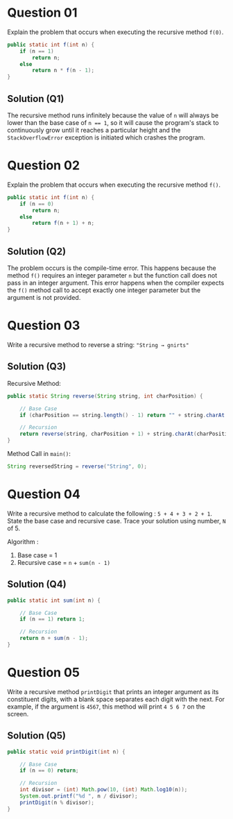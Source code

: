# Question 01

Explain the problem that occurs when executing the recursive method `f(0)`.

```java
public static int f(int n) {
    if (n == 1)
        return n;
    else 
        return n * f(n - 1);
}
```

## Solution (Q1)

The recursive method runs infinitely because the value of `n` will always be lower than the base case of `n == 1`, so it will cause the program's stack to continuously grow until it reaches a particular height and the `StackOverflowError` exception is initiated which crashes the program.

# Question 02

Explain the problem that occurs when executing the recursive method `f()`.

```java
public static int f(int n) {
    if (n == 0)
        return n;
    else 
        return f(n + 1) + n;
}
```

## Solution (Q2)

The problem occurs is the compile-time error. This happens because the method `f()` requires an integer parameter `n` but the function call does not pass in an integer argument. This error happens when the compiler expects the `f()` method call to accept exactly one integer parameter but the argument is not provided.

# Question 03

Write a recursive method to reverse a string: `"String → gnirts"`

## Solution (Q3)

Recursive Method:

```java
public static String reverse(String string, int charPosition) {

    // Base Case
    if (charPosition == string.length() - 1) return "" + string.charAt(charPosition);

    // Recursion
    return reverse(string, charPosition + 1) + string.charAt(charPosition);
}
```

Method Call in `main()`:

```java
String reversedString = reverse("String", 0);
```

# Question 04

Write a recursive method to calculate the following : `5 + 4 + 3 + 2 + 1`. State the base case and recursive case. Trace your solution using number, `N` of 5.

Algorithm :

1. Base case = 1
2. Recursive case = `n` + `sum(n - 1)`

## Solution (Q4)

```java
public static int sum(int n) {

    // Base Case
    if (n == 1) return 1;

    // Recursion
    return n + sum(n - 1);
}
```

# Question 05 

Write a recursive method `printDigit` that prints an integer argument as its constituent digits, with a blank space separates each digit with the next. For example, if the argument is `4567`, this method will print `4 5 6 7` on the screen. 

## Solution (Q5)

```java
public static void printDigit(int n) {

    // Base Case
    if (n == 0) return;

    // Recursion
    int divisor = (int) Math.pow(10, (int) Math.log10(n));
    System.out.printf("%d ", n / divisor);
    printDigit(n % divisor);
}
```